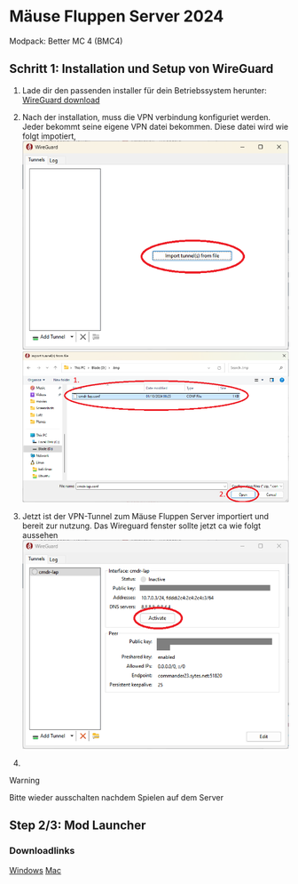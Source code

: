 # Mäuse Fluppen Server 2024

Modpack:
Better MC 4 (BMC4)

## Schritt 1: Installation und Setup von WireGuard
1. Lade dir den passenden installer für dein Betriebssystem herunter: [WireGuard download](https://www.wireguard.com/install/)
2. Nach der installation, muss die VPN verbindung konfiguriet werden. Jeder bekommt seine eigene VPN datei bekommen. Diese datei wird wie folgt impotiert,
![](.images/WireGuard_install_01.png)
![](.images/WireGuard_install_02.png)

3. Jetzt ist der VPN-Tunnel zum Mäuse Fluppen Server importiert und bereit zur nutzung. Das Wireguard fenster sollte jetzt ca wie folgt aussehen
![](.images/WireGuard_install_03.png)

4.
>[!Warning]
>Bitte wieder ausschalten nachdem Spielen auf dem Server


## Step 2/3: Mod Launcher
### Downloadlinks
[Windows](https://download.overwolf.com/install/Download?PartnerId=4047&utm_term=eyJkb21haW4iOiJjZi13ZWIifQ%3D%3D)
[Mac](https://curseforge.overwolf.com/downloads/curseforge-latest.dmg)

